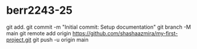 # berr2243-25
git add.
git commit -m "Initial commit: Setup documentation"
git branch -M main
git remote add origin https://github.com/shashaazmira/my-first-project.git
git push -u origin main
